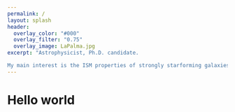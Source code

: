 ```yaml
---
permalink: / 
layout: splash
header:
  overlay_color: "#000"
  overlay_filter: "0.75"
  overlay_image: LaPalma.jpg
excerpt: "Astrophysicist, Ph.D. candidate. 

My main interest is the ISM properties of strongly starforming galaxies."
---
```


# Hello world
